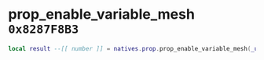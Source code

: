 # prop_enable_variable_mesh `0x8287F8B3`

```lua
local result --[[ number ]] = natives.prop.prop_enable_variable_mesh(_unk0 --[[ number ]], _unk1 --[[ number ]], _unk2 --[[ number ]])
```